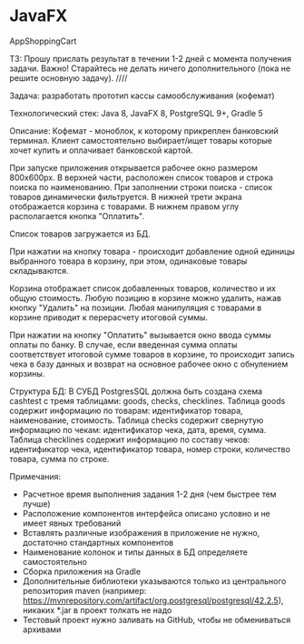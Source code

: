 # JavaFX
AppShoppingCart

ТЗ: Прошу прислать результат в течении 1-2 дней с момента получения задачи.
Важно! Старайтесь не делать ничего дополнительного (пока не решите основную задачу).
////
 
Задача: разработать прототип кассы самообслуживания (кофемат)
 
Технологический стек: Java 8, JavaFX 8, PostgreSQL 9+, Gradle 5
 
Описание:
Кофемат - моноблок, к которому прикреплен банковский терминал. Клиент самостоятельно выбирает/ищет товары которые хочет купить и оплачивает банковской картой.
 
При запуске приложения открывается рабочее окно размером 800x600px. В верхней части, расположен список товаров и строка поиска по наименованию. При заполнении строки поиска - список товаров динамически фильтруется. В нижней трети экрана отображается корзина с товарами. В нижнем правом углу располагается кнопка "Оплатить".
 
Список товаров загружается из БД.
 
При нажатии на кнопку товара - происходит добавление одной единицы выбранного товара в корзину, при этом, одинаковые товары складываются.
 
Корзина отображает список добавленных товаров, количество и их общую стоимость. Любую позицию в корзине можно удалить, нажав кнопку "Удалить" на позиции. Любая манипуляция с товарами в корзине приводит к перерасчету итоговой суммы.
 
При нажатии на кнопку "Оплатить" вызывается окно ввода суммы оплаты по банку. В случае, если введенная сумма оплаты соответствует итоговой сумме товаров в корзине, то происходит запись чека в базу данных и возврат на основное рабочее окно с обнулением корзины.
 
Структура БД:
В СУБД PostgresSQL должна быть создана схема cashtest с тремя таблицами: goods, checks, checklines. Таблица goods содержит информацию по товарам: идентификатор товара, наименование, стоимость. Таблица checks содержит свернутую информацию по чекам: идентификатор чека, дата, время, сумма. Таблица checklines содержит информацию по составу чеков: идентификатор чека, идентификатор товара, номер строки, количество товара, сумма по строке.
 
Примечания:
- Расчетное время выполнения задания 1-2 дня (чем быстрее тем лучше)
- Расположение компонентов интерфейса описано условно и не имеет явных требований
- Вставлять различные изображения в приложение не нужно, достаточно стандартных компонентов
- Наименование колонок и типы данных в БД определяете самостоятельно
- Сборка приложения на Gradle
- Дополнительные библиотеки указываются только из центрального репозитория maven (например: https://mvnrepository.com/artifact/org.postgresql/postgresql/42.2.5), никаких *.jar в проект толкать не надо
- Тестовый проект нужно заливать на GitHub, чтобы не обмениваться архивами
